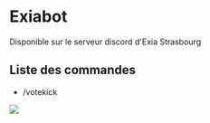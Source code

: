 # Exiabot
Disponible sur le serveur discord d'Exia Strasbourg

## Liste des commandes
* /votekick
<img src="https://i.imgur.com/JL7HYck.jpg">

